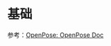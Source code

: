 # 基础

参考：[OpenPose: OpenPose Doc](https://cmu-perceptual-computing-lab.github.io/openpose/web/html/doc/md_doc_03_python_api.html)
